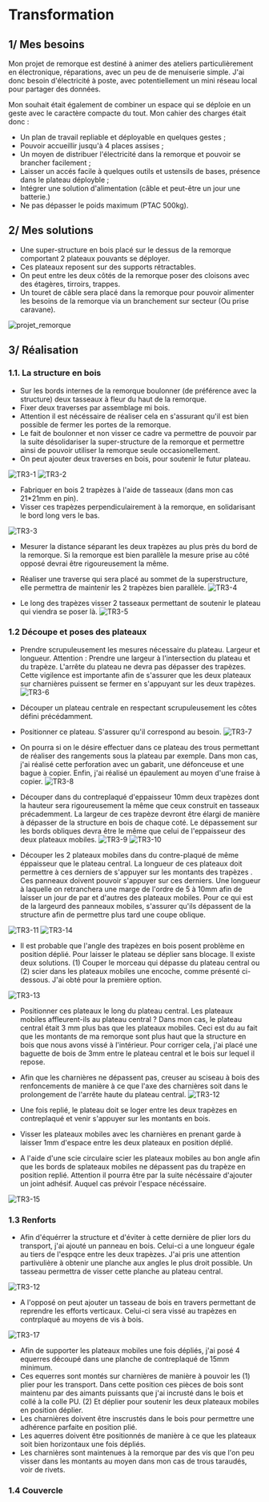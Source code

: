 # Transformation

## 1/ Mes besoins

 Mon projet de remorque est destiné à animer des ateliers particulièrement en électronique, réparations, avec un peu de de menuiserie simple. J'ai donc besoin d'électricité à poste, avec potentiellement un mini réseau local pour partager des données. 
 
Mon souhait était également de combiner un espace qui se déploie en un geste avec le caractère compacte du tout. Mon cahier des charges était donc : 
 - Un plan de travail repliable et déployable en quelques gestes ; 
 - Pouvoir accueillir jusqu'à 4 places assises ; 
 - Un moyen de distribuer l'électricité dans la remorque et pouvoir se brancher facilement ;
 - Laisser un accés facile à quelques outils et ustensils de bases, présence dans le plateau déployble ; 
 - Intégrer une solution d'alimentation (câble et peut-être un jour une batterie.)
 - Ne pas dépasser le poids maximum (PTAC 500kg).


## 2/ Mes solutions
 - Une super-structure en bois placé sur le dessus de la remorque comportant 2 plateaux pouvants se déployer.
 - Ces plateaux reposent sur des supports rétractables. 
 - On peut entre les deux côtés de la remorque poser des cloisons avec des étagères, tirroirs, trappes. 
 - Un touret de câble sera placé dans la remorque pour pouvoir alimenter les besoins de la remorque via un branchement sur secteur (Ou prise caravane). 
 
![projet_remorque](pictures/Tr2-1.png)




## 3/ Réalisation 

### 1.1. La structure en bois

 - Sur les bords internes de la remorque boulonner (de préférence avec la structure) deux tasseaux à fleur du haut de la remorque. 
 - Fixer deux traverses par assemblage mi bois.
 - Attention il est nécéssaire de réaliser cela en s'assurant qu'il est bien possible de fermer les portes de la remorque. 
 - Le fait de boulonner et non visser ce cadre va permettre de pouvoir par la suite désolidariser la super-structure de la remorque et permettre ainsi de pouvoir utiliser la remorque seule occasionellement. 
 - On peut ajouter deux traverses en bois, pour soutenir le futur plateau. 

![TR3-1](pictures/TR3-1.png)
![TR3-2](pictures/TR3-2.png)


 - Fabriquer en bois 2 trapèzes à l'aide de tasseaux (dans mon cas 21*21mm en pin).
 - Visser ces trapèzes perpendiculairement à la remorque, en solidarisant le bord long vers le bas. 

![TR3-3](pictures/TR3-3.png)

 - Mesurer la distance séparant les deux trapèzes au plus près du bord de la remorque. Si la remorque est bien parallèle la mesure prise au côté opposé devrai être rigoureusement la même. 
 - Réaliser une traverse qui sera placé au sommet de la superstructure,  elle permettra de maintenir les 2 trapèzes bien parallèle. 
![TR3-4](pictures/TR3-4.png)

 - Le long des trapèzes visser 2 tasseaux permettant de soutenir le plateau qui viendra se poser là. 
![TR3-5](pictures/TR3-5.png)

 ### 1.2 Découpe et poses des plateaux

 - Prendre scrupuleusement les mesures nécessaire du plateau. Largeur et longueur. Attention : Prendre une largeur à l'intersection du plateau et du trapèze. L'arrête du plateau ne devra pas dépasser des trapèzes. Cette vigilence est importante afin de s'assurer que les deux plateaux sur charnières puissent se fermer en s'appuyant sur les deux trapèzes.
![TR3-6](pictures/TR3-6.png)

 - Découper un plateau centrale en respectant scrupuleusement les côtes défini précédamment. 
 - Positionner ce plateau. S'assurer qu'il correspond au besoin.
![TR3-7](pictures/TR3-7.png)

 - On pourra si on le désire effectuer dans ce plateau des trous permettant de réaliser des rangements sous la plateau par exemple. Dans mon cas, j'ai réalisé cette perforation avec un gabarit, une défonceuse et une bague à copier. Enfin, j'ai réalisé un épaulement au moyen d'une fraise à copier. 
![TR3-8](pictures/TR3-8.png)

 - Découper dans du contreplaqué d'eppaisseur 10mm deux trapèzes dont la hauteur sera rigoureusement la même que ceux construit en tasseaux précademment. La largeur de ces trapèze devront être élargi de manière à dépasser de la structure en bois de chaque coté. Le dépassement sur les bords obliques devra être le même que celui de l'eppaisseur des deux plateaux mobiles. 
![TR3-9](pictures/TR3-9.png)
![TR3-10](pictures/TR3-10.png)

 - Découper les 2 plateaux mobiles dans du contre-plaqué de même éppaisseur que le plateau central. La longueur de ces plateaux doit permettre à ces derniers de s'appuyer sur les montants des trapèzes . Ces panneaux doivent pouvoir s'appuyer sur ces derniers. Une longueur à laquelle on retranchera une marge de l'ordre de 5 à 10mm afin de laisser un jour de par et d'autres des plateaux mobiles. Pour ce qui est de la largeurd des panneaux mobiles, s'assurer qu'ils dépassent de la structure afin de permettre plus tard une coupe oblique.

![TR3-11](pictures/TR3-11.png)
![TR3-14](pictures/TR3-14.png)

- Il est probable que l'angle des trapèzes en bois posent problème en position déplié. Pour laisser le plateau se déplier sans blocage. Il existe deux solutions. (1) Couper le morceau qui dépasse du plateau central ou (2) scier dans les plateaux mobiles une encoche, comme présenté ci-dessous. J'ai obté pour la première option. 

![TR3-13](pictures/TR3-13.png)

- Positionner ces plateaux le long du plateau central. Les plateaux mobiles affleurent-ils au plateau central ? Dans mon cas, le plateau central était 3 mm plus bas que les plateaux mobiles. Ceci est du au fait que les montants de ma remorque sont plus haut que la structure en bois que nous avons vissé à l'intérieur. Pour corriger cela, j'ai placé une baguette de bois de 3mm entre le plateau central et le bois sur lequel il repose. 
- Afin que les charnières ne dépassent pas, creuser au sciseau à bois des renfoncements de manière à ce que l'axe des charnières soit dans le prolongement de l'arrête haute du plateau central. 
![TR3-12](pictures/TR3-12.png)

- Une fois replié, le plateau doit se loger entre les deux trapèzes en contreplaqué et venir s'appuyer sur les montants en bois. 
- Visser les plateaux mobiles avec les charnières en prenant garde à laisser 1mm d'espace entre les deux plateaux en position déplié.
- A l'aide d'une scie circulaire scier les plateaux mobiles au bon angle afin que les bords de splateaux mobiles ne dépassent pas du trapèze en position replié. Attention il pourra être par la suite nécéssaire d'ajouter un joint adhésif. Auquel cas prévoir l'espace nécéssaire. 

![TR3-15](pictures/TR3-15.png)

### 1.3 Renforts

 - Afin d'équérrer la structure et d'éviter à cette dernière de plier lors du transport, j'ai ajouté un panneau en bois. Celui-ci a une longueur égale au tiers de l'espqce entre les deux trapèzes. J'ai pris une attention partivulière à obtenir une planche aux angles le plus droit possible. Un tasseau permettra de visser cette planche au plateau central. 

![TR3-12](pictures/TR3-16.png)

 - A l'opposé on peut ajouter un tasseau de bois en travers permettant de reprendre les efforts verticaux. Celui-ci sera vissé au trapèzes en contrplaqué au moyens de vis à bois. 

![TR3-17](pictures/TR3-17.png)

 - Afin de supporter les plateaux mobiles une fois dépliés, j'ai posé 4 equerres découpé dans une planche de contreplaqué de 15mm minimum. 
 - Ces equerres sont montés sur charnières de manière à pouvoir les (1) plier pour les transport. Dans cette position ces pièces de bois sont maintenu par des aimants puissants que j'ai incrusté dans le bois et collé à la colle PU. (2) Et déplier pour soutenir les deux plateaux mobiles en position déplier. 
 - Les charnières doivent être inscrustés dans le bois pour permettre une adhérence parfaite en position plié.
 - Les aquerres doivent être positionnés de manière à ce que les plateaux soit bien horizontaux une fois dépliés. 
 - Les charnières sont maintenues à la remorque par des vis que l'on peu visser dans les montants au moyen dans mon cas de trous taraudés, voir de rivets. 

### 1.4 Couvercle